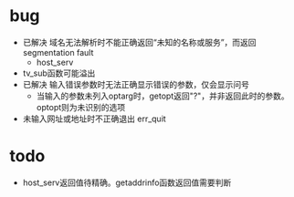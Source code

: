 # bug

- 已解决	域名无法解析时不能正确返回“未知的名称或服务”，而返回segmentation fault
	- host_serv
- tv_sub函数可能溢出
- 已解决	输入错误参数时无法正确显示错误的参数，仅会显示问号
	- 当输入的参数未列入optarg时，getopt返回"?"，并非返回此时的参数。optopt则为未识别的选项
- 未输入网址或地址时不正确退出 err_quit

# todo

- host_serv返回值待精确。getaddrinfo函数返回值需要判断